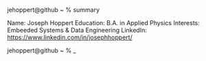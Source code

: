 jehoppert@github ~ % summary

Name: Joseph Hoppert
Education: B.A. in Applied Physics
Interests: Embeeded Systems & Data Engineering
LinkedIn: https://www.linkedin.com/in/josephhoppert/

jehoppert@github ~ % \_
